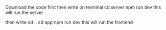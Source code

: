 Download the code first
then write on terminal 
cd server
npm run dev
this will run the server

then write 
cd ..
cd app
npm run dev
this will run the frontend
